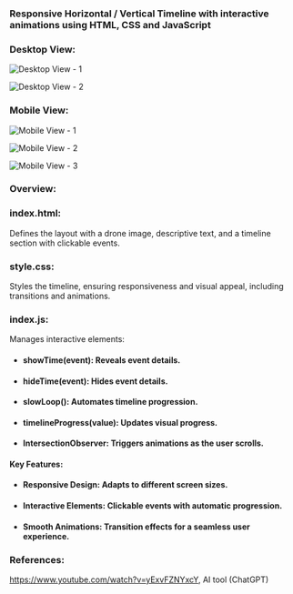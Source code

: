### Responsive Horizontal / Vertical Timeline with interactive animations using HTML, CSS and JavaScript

### Desktop View:

![Desktop View - 1](https://github.com/user-attachments/assets/fe592587-78e5-46bf-8cd2-5a88be0c38a9)

![Desktop View - 2](https://github.com/user-attachments/assets/f0303dc6-17ac-442a-b7b0-aee2c6d9f86a)

### Mobile View:

![Mobile View - 1](https://github.com/user-attachments/assets/49caa102-dad7-4172-9122-c09c0c5eb3e9)

![Mobile View - 2](https://github.com/user-attachments/assets/59298a0a-9bc4-4ccf-93f5-d71884f9e851)

![Mobile View - 3](https://github.com/user-attachments/assets/5bc3bb9f-f31c-4b5b-9cef-13748820d789)

### Overview:

### index.html: 
Defines the layout with a drone image, descriptive text, and a timeline section with clickable events.

### style.css:
Styles the timeline, ensuring responsiveness and visual appeal, including transitions and animations.

### index.js:
Manages interactive elements:
* #### **showTime(event)**: Reveals event details.
* #### **hideTime(event)**: Hides event details.
* #### **slowLoop()**: Automates timeline progression.
* #### **timelineProgress(value)**: Updates visual progress.
* #### **IntersectionObserver**: Triggers animations as the user scrolls.

#### Key Features:
* #### **Responsive Design**: Adapts to different screen sizes.
* #### **Interactive Elements**: Clickable events with automatic progression.
* #### **Smooth Animations**: Transition effects for a seamless user experience.

### References: 
https://www.youtube.com/watch?v=yExvFZNYxcY, AI tool (ChatGPT)
